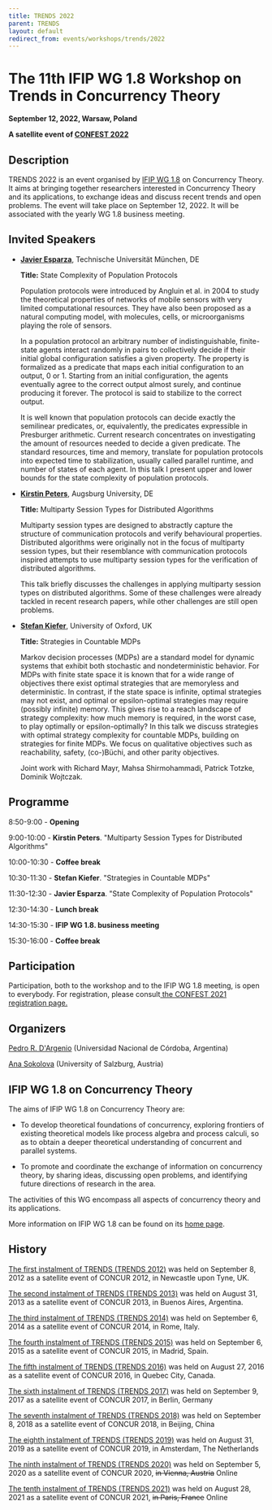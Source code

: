 ```yaml
---
title: TRENDS 2022
parent: TRENDS
layout: default
redirect_from: events/workshops/trends/2022
---
```


# The 11th IFIP WG 1.8 Workshop on Trends in Concurrency Theory

<strong>September 12, 2022, Warsaw, Poland</strong>

**A satellite event of [CONFEST 2022](https://confest2022.mimuw.edu.pl/)**


## Description

TRENDS 2022 is an event organised by [IFIP WG 1.8](https://www.concurrency-theory.org/organizations/ifip) on Concurrency Theory. It aims at bringing together researchers interested in Concurrency Theory and its applications, to exchange ideas and discuss recent trends and open problems. The event will take place on September 12, 2022. It will be associated with the yearly WG 1.8 business meeting.

## Invited Speakers


* [**Javier Esparza**](https://www7.in.tum.de/~esparza/), Technische Universität München, DE

  **Title:** State Complexity of Population Protocols

  Population protocols were introduced by Angluin et al. in 2004 to
  study the theoretical properties of networks of mobile sensors with
  very limited computational resources. They have also been proposed
  as a natural computing model, with molecules, cells, or
  microorganisms playing the role of sensors.

  In a population protocol an arbitrary number of indistinguishable,
  finite-state agents interact randomly in pairs to collectively
  decide if their initial global configuration satisfies a given
  property. The property is formalized as a predicate that maps each
  initial configuration to an output, 0 or 1.  Starting from an
  initial configuration, the agents eventually agree to the correct
  output almost surely, and continue producing it forever. The
  protocol is said to stabilize to the correct output.

  It is well known that population protocols can decide exactly the
  semilinear predicates, or, equivalently, the predicates expressible
  in Presburger arithmetic. Current research concentrates on
  investigating the amount of resources needed to decide a given
  predicate. The standard resources, time and memory, translate for
  population protocols into expected time to stabilization, usually
  called parallel runtime, and number of states of each agent. In this
  talk I present upper and lower bounds for the state complexity of
  population protocols.
  
* [**Kirstin Peters**](), Augsburg University, DE

  **Title:** Multiparty Session Types for Distributed Algorithms
  
  Multiparty session types are designed to abstractly capture the
  structure of communication protocols and verify behavioural properties.
  Distributed algorithms were originally not in the focus of multiparty
  session types, but their resemblance with communication protocols
  inspired attempts to use multiparty session types for the verification
  of distributed algorithms.

  This talk briefly discusses the challenges in applying multiparty
  session types on distributed algorithms. Some of these challenges were
  already tackled in recent research papers, while other challenges are
  still open problems.
  
* [**Stefan Kiefer**](https://www.cs.ox.ac.uk/people/stefan.kiefer/), University of Oxford, UK

  **Title:** Strategies in Countable MDPs

  Markov decision processes (MDPs) are a standard model for dynamic
  systems that exhibit both stochastic and nondeterministic
  behavior. For MDPs with finite state space it is known that for a
  wide range of objectives there exist optimal strategies that are
  memoryless and deterministic. In contrast, if the state space is
  infinite, optimal strategies may not exist, and optimal or
  epsilon-optimal strategies may require (possibly infinite)
  memory. This gives rise to a reach landscape of strategy complexity:
  how much memory is required, in the worst case, to play optimally or
  epsilon-optimally? In this talk we discuss strategies with optimal
  strategy complexity for countable MDPs, building on strategies for
  finite MDPs. We focus on qualitative objectives such as
  reachability, safety, (co-)Büchi, and other parity objectives.

  Joint work with Richard Mayr, Mahsa Shirmohammadi, Patrick Totzke,
  Dominik Wojtczak.


## Programme

 8:50-9:00 - **Opening**
 
 9:00-10:00 - **Kirstin Peters**. "Multiparty Session Types for Distributed Algorithms"

10:00-10:30 - **Coffee break**

10:30-11:30 - **Stefan Kiefer**. "Strategies in Countable MDPs"

11:30-12:30 - **Javier Esparza**. "State Complexity of Population Protocols"

12:30-14:30 - **Lunch break**

14:30-15:30 - **IFIP WG 1.8. business meeting**

15:30-16:00 - **Coffee break**


## Participation

Participation, both to the workshop and to the IFIP WG 1.8 meeting, is open to everybody. For registration, please consult[ the CONFEST 2021 registration page.](https://confest2022.mimuw.edu.pl/registration/)

## Organizers

[Pedro R. D'Argenio](https://www.cs.famaf.unc.edu.ar/~dargenio/) (Universidad Nacional de Córdoba, Argentina)

[Ana Sokolova](http://cs.uni-salzburg.at/~anas/index.html) (University of Salzburg, Austria)

## IFIP WG 1.8 on Concurrency Theory

The aims of IFIP WG 1.8 on Concurrency Theory are:

* To develop theoretical foundations of concurrency, exploring frontiers of existing theoretical models like process algebra and process calculi, so as to obtain a deeper theoretical understanding of concurrent and parallel systems.

* To promote and coordinate the exchange of information on concurrency theory, by sharing ideas, discussing open problems, and identifying future directions of research in the area.

The activities of this WG encompass all aspects of concurrency theory and its applications.

More information on IFIP WG 1.8 can be found on its [home page](https://www.concurrency-theory.org/organizations/ifip).

## History

[The first instalment of TRENDS (TRENDS 2012)](http://www.win.tue.nl/trends12/) was held on September 8, 2012 as a satellite event of CONCUR 2012, in Newcastle upon Tyne, UK.

[The second instalment of TRENDS (TRENDS 2013)](http://www.win.tue.nl/trends13/) was held on August 31, 2013 as a satellite event of CONCUR 2013, in Buenos Aires, Argentina.

[The third instalment of TRENDS (TRENDS 2014)](http://ceres.hh.se/mediawiki/TRENDS_2014) was held on September 6, 2014 as a satellite event of CONCUR 2014, in Rome, Italy.

[The fourth instalment of TRENDS (TRENDS 2015)](https://www.concurrency-theory.org/events/workshops/trends/2015) was held on September 6, 2015 as a satellite event of CONCUR 2015, in Madrid, Spain.

[The fifth instalment of TRENDS (TRENDS 2016)](https://www.concurrency-theory.org/events/workshops/trends/2016) was held on August 27, 2016 as a satellite event of CONCUR 2016, in Quebec City, Canada.

[The sixth instalment of TRENDS (TRENDS 2017)](https://www.concurrency-theory.org/events/workshops/trends/2017) was held on September 9, 2017 as a satellite event of CONCUR 2017, in Berlin, Germany

[The seventh instalment of TRENDS (TRENDS 2018)](https://www.concurrency-theory.org/events/workshops/trends/2018) was held on September 8, 2018 as a satellite event of CONCUR 2018, in Beijing, China

[The eighth instalment of TRENDS (TRENDS 2019)](https://www.concurrency-theory.org/events/workshops/trends/2019) was held on August 31, 2019 as a satellite event of CONCUR 2019, in Amsterdam, The Netherlands

[The ninth instalment of TRENDS (TRENDS 2020)](https://www.concurrency-theory.org/events/workshops/trends/2020) was held on September 5, 2020 as a satellite event of CONCUR 2020, ~~in Vienna, Austria~~ Online

[The tenth instalment of TRENDS (TRENDS 2021)](https://www.concurrency-theory.org/events/workshops/trends/2021) was held on August 28, 2021 as a satellite event of CONCUR 2021, ~~in Paris, France~~ Online

